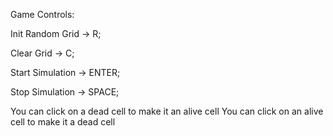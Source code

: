 Game Controls:

  Init Random Grid -> R;
  
  Clear Grid -> C;

  Start Simulation -> ENTER;
  
  Stop Simulation -> SPACE;

  You can click on a dead cell to make it an alive cell
  You can click on an alive cell to make it a dead cell

